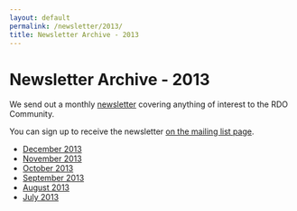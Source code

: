 ```yaml
---
layout: default
permalink: /newsletter/2013/
title: Newsletter Archive - 2013
---
```


# Newsletter Archive - 2013

We send out a monthly [newsletter](/newsletter) covering anything of interest to the RDO Community.

You can sign up to receive the newsletter [on the mailing list page](http://www.redhat.com/mailman/listinfo/rdo-newsletter).

*   [December 2013](https://www.redhat.com/archives/rdo-newsletter/2013-December/msg00000.html)
*   [November 2013](https://www.redhat.com/archives/rdo-newsletter/2013-November/msg00000.html)
*   [October 2013](https://www.redhat.com/archives/rdo-newsletter/2013-October/msg00000.html)
*   [September 2013](https://www.redhat.com/archives/rdo-newsletter/2013-September/msg00000.html)
*   [August 2013](https://www.redhat.com/archives/rdo-newsletter/2013-August/msg00000.html)
*   [July 2013](https://www.redhat.com/archives/rdo-newsletter/2013-July/msg00000.html)

